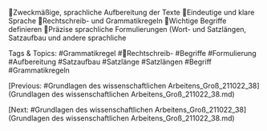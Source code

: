 Zweckmäßige, sprachliche Aufbereitung der Texte
Eindeutige und klare Sprache
Rechtschreib- und Grammatikregeln
Wichtige Begriffe definieren
Präzise sprachliche Formulierungen (Wort- und Satzlängen, Satzaufbau und andere sprachliche 

   Tags & Topics:
   #Grammatikregel
   #Rechtschreib-
   #Begriffe
   #Formulierung
   #Aufbereitung
   #Satzaufbau
   #Satzlänge
   #Satzlängen
   #Begriff
   #Grammatikregeln

[Previous: #Grundlagen des wissenschaftlichen Arbeitens_Groß_211022_38](Grundlagen des wissenschaftlichen Arbeitens_Groß_211022_38.md)

[Next: #Grundlagen des wissenschaftlichen Arbeitens_Groß_211022_38](Grundlagen des wissenschaftlichen Arbeitens_Groß_211022_38.md)